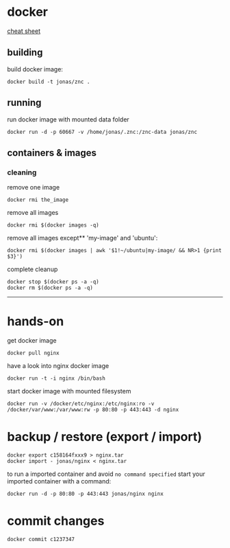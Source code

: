 # docker
[cheat sheet](https://gist.github.com/wsargent/7049221)
## building
build docker image:

	docker build -t jonas/znc .
	
## running
run docker image with mounted data folder

	docker run -d -p 60667 -v /home/jonas/.znc:/znc-data jonas/znc

## containers & images
### cleaning
remove one image

	docker rmi the_image

remove all images

	docker rmi $(docker images -q)

remove all images except** 'my-image' and 'ubuntu':

	docker rmi $(docker images | awk '$1!~/ubuntu|my-image/ && NR>1 {print $3}')
	
complete cleanup

```
docker stop $(docker ps -a -q)
docker rm $(docker ps -a -q)
```

---

# hands-on
get docker image

```
docker pull nginx
```

have a look into nginx docker image

```
docker run -t -i nginx /bin/bash
```

start docker image with mounted filesystem

```
docker run -v /docker/etc/nginx:/etc/nginx:ro -v /docker/var/www:/var/www:rw -p 80:80 -p 443:443 -d nginx
```

# backup / restore (export / import)

```
docker export c158164fxxx9 > nginx.tar
docker import - jonas/nginx < nginx.tar
```

to run a imported container and avoid `no command specified` start your imported container with a command:

```
docker run -d -p 80:80 -p 443:443 jonas/nginx nginx
```

# commit changes

```
docker commit c1237347
```

